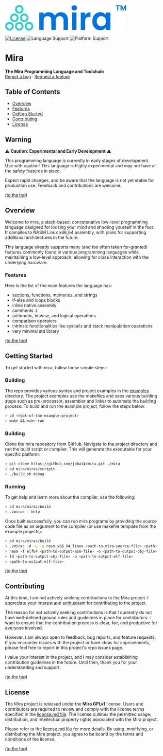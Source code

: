 
<a href="https://github.com/joba14/mira">
	<img src="./logo.svg" alt="Logo" width="400">
</a>

[![License](https://img.shields.io/badge/license-Mira_GPLv1-brightgreen.svg?style=for-the-badge)](./license.md)
![Language Support](https://img.shields.io/badge/languages-C-brightgreen.svg?style=for-the-badge)
![Platform Support](https://img.shields.io/badge/platforms-Linux-brightgreen.svg?style=for-the-badge)


# Mira
**The Mira Programming Language and Toolchain**<br>[Report a bug](https://github.com/joba14/mira/issues/new) · [Request a feature](https://github.com/joba14/mira/issues/new)


## Table of Contents
 - [Overview](#overview)
 - [Features](#features)
 - [Getting Started](#getting-started)
 - [Contributing](#contributing)
 - [License](#license)


## Warning
⚠️ **Caution: Experimental and Early Development** ⚠️

This programming language is currently in early stages of development. Use with caution! This language is highly experimental and may not have all the safety features in place.

Expect rapid changes, and be aware that the language is not yet stable for production use. Feedback and contributions are welcome.

[(to the top)](#mira)


## Overview
Welcome to mira, a stack-based, concatenative low-level programming language designed for loosing your mind and shooting yourself in the foot. It compiles to NASM Linux x86_64 assembly, with plans for supporting additional architectures in the future.

This language already supports many (and too often taken for-granted) features commonly found in various programming languages while maintaining a low-level approach, allowing for close interaction with the underlying hardware.

### Features
Here is the list of the main features the language has:
- sections, functions, memories, and strings
- if-else and loops blocks
- inline native assembly
- comments :)
- arithmetic, bitwise, and logical operations
- comparison operators
- intrinsic functionalities like syscalls and stack manipulation operations
- very minimal std library

[(to the top)](#mira)


## Getting Started
To get started with mira, follow these simple steps:

### Building
The repo provides various syntax and project examples in the [examples](./examples) directory. The project examples use the makefiles and uses various building steps such as pre-processor, assembler and linker to automate the building process. To build and run the example project, follow the steps below:
```sh
> cd <root-of-the-example-project>
> make && make run
```

### Building
Clone the mira repository from GitHub. Navigate to the project directory and run the build script or compiler. This will generate the executable for your specific platform:
```sh
> git clone https://github.com/joba14/mira.git ./mira
> cd mira/mirac/scripts
> ./build.sh debug
```

### Running
To get help and learn more about the compiler, use the following:
```sh
> cd mira/mirac/build
> ./mirac --help
```

Once built successfully, you can run mira programs by providing the source code file as an argument to the compiler (or use makefile template from the example projects):
```sh
> cd mira/mirac/build
> ./mirac -d -u -a nasm_x86_64_linux <path-to-mira-source-file> <path-to-output-asm-file>
> nasm -f elf64 <path-to-output-asm-file> -o <path-to-output-obj-file>
> ld <path-to-output-obj-file> -o <path-to-output-elf-file>
> <path-to-output-elf-file>
```

[(to the top)](#mira)


## Contributing
At this time, I am not actively seeking contributions to the Mira project. I appreciate your interest and enthusiasm for contributing to the project.

The reason for not actively seeking contributions is that I currently do not have well-defined ground rules and guidelines in place for contributors. I want to ensure that the contribution process is clear, fair, and productive for everyone involved.

However, I am always open to feedback, bug reports, and feature requests. If you encounter issues with the project or have ideas for improvements, please feel free to report in this project's repo issues page.

I value your interest in the project, and I may consider establishing contribution guidelines in the future. Until then, thank you for your understanding and support.

[(to the top)](#mira)


## License
The Mira project is released under the **Mira GPLv1** license. Users and contributors are required to review and comply with the license terms specified in the [license.md file](./license.md). The license outlines the permitted usage, distribution, and intellectual property rights associated with the Mira project.

Please refer to the [license.md file](./license.md) for more details. By using, modifying, or distributing the Mira project, you agree to be bound by the terms and conditions of the license.

[(to the top)](#mira)
